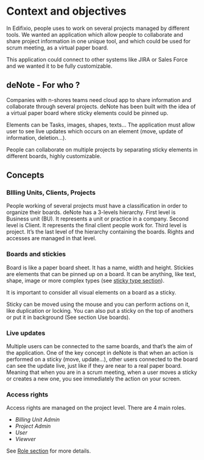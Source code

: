 # Context and objectives

In Edifixio, people uses to work on several projects managed by different tools. We wanted an application which allow people to collaborate and share project information in one unique tool, and which could be used for scrum meeting, as a virtual paper board. 

This application could connect to other systems like JIRA or Sales Force and we wanted it to be fully customizable.

## deNote - For who ?
Companies with n-shores teams need cloud app to share information and collaborate through several projects. deNote has been built with the idea of a virtual paper board where sticky elements could be pinned up. 

Elements can be Tasks, images, shapes, texts… The application must allow user to see live updates which occurs on an element (move, update of information, deletion…).

People can collaborate on multiple projects by separating sticky elements in different boards, highly customizable.

## Concepts
### BIlling Units, Clients, Projects
People working of several projects must have a classification in order to organize their boards. deNote has a 3-levels hierarchy.
First level is Business unit (BU). It represents a unit or practice in a company.
Second level is Client. It represents the final client people work for.
Third level is project. It’s the last level of the hierarchy containing the boards. Rights and accesses are managed in that level.

### Boards and stickies
Board is like a paper board sheet. It has a name, width and height.
Stickies are elements that can be pinned up on a board. It can be anything, like text, shape, image or more complex types (see [sticky type section](Sticky-Types)). 

It is important to consider all visual elements on a board as a sticky.

Sticky can be moved using the mouse and you can perform actions on it, like duplication or locking. You can also put a sticky on the top of anothers or put it in background (See section Use boards). 

### Live updates
Multiple users can be connected to the same boards, and that’s the aim of the application. One of the key concept in deNote is that when an action is performed on a sticky (move, update…), other users connected to the board can see the update live, just like if they are near to a real paper board. Meaning that when you are in a scrum meeting, when a user moves a sticky or creates a new one, you see immediately the action on your screen.

### Access rights
Access rights are managed on the project level. There are 4 main roles.

- *Billing Unit Admin*
- *Project Admin* 
- *User*
- *Viewver*

See  [Role section](Roles) for more details.


